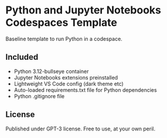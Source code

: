 # Python and Jupyter Notebooks Codespaces Template
Baseline template to run Python in a codespace. 

## Included
- Python 3.12-bullseye container
- Jupyter Notebooks extensions preinstalled
- Lightweight VS Code config (dark theme etc)
- Auto-loaded requirements.txt file for Python dependencies
- Python .gitignore file

## License
Published under GPT-3 license. Free to use, at your own peril.
